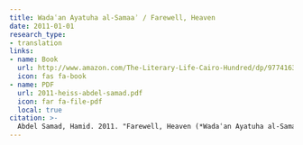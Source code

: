 ```yaml
---
title: Wadaʿan Ayatuha al-Samaaʾ / Farewell, Heaven
date: 2011-01-01
research_type:
- translation
links:
- name: Book
  url: http://www.amazon.com/The-Literary-Life-Cairo-Hundred/dp/9774163907
  icon: fas fa-book
- name: PDF
  url: 2011-heiss-abdel-samad.pdf
  icon: far fa-file-pdf
  local: true
citation: >-
  Abdel Samad, Hamid. 2011. "Farewell, Heaven (*Wadaʿan Ayatuha al-Samaaʾ* / <span class="rtl">وداعا أيتها السماء</span>)." In *The Literary Life of Cairo: One Hundred Years in the Heart of the City*, edited by Samia Mehrez, translated by Andrew Heiss, 347–50. Cairo: American University in Cairo Press.
---
```



